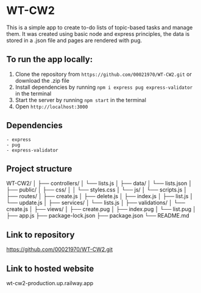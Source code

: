 # WT-CW2

This is a simple app to create to-do lists of topic-based tasks and manage them. It was created using basic node and express principles, the data is stored in a .json file and pages are rendered with pug.

## To run the app locally:

1. Clone the repository from `https://github.com/00021970/WT-CW2.git` or download the .zip file
2. Install dependencies by running `npm i express pug express-validator` in the terminal
3. Start the server by running `npm start` in the terminal
4. Open `http://localhost:3000`

## Dependencies
    - express
    - pug
    - express-validator

## Project structure
WT-CW2/
│
├── controllers/
│   └── lists.js
│
├── data/
│   └── lists.json
│
├── public/
│   ├── css/
│   │   └── styles.css
│   └── js/
│       └── scripts.js
│
├── routes/
│   ├── create.js
│   ├── delete.js
│   ├── index.js
│   ├── list.js
│   └── update.js
│
├── services/
│   └── lists.js
│
├── validations/
│   └── create.js
│
├── views/
│   ├── create.pug
│   ├── index.pug
│   └── list.pug
│
├── app.js
├── package-lock.json
├── package.json
└── README.md

## Link to repository
https://github.com/00021970/WT-CW2.git

## Link to hosted website
wt-cw2-production.up.railway.app